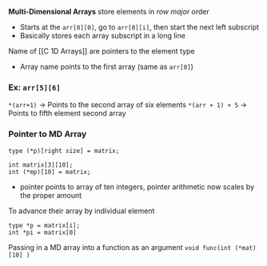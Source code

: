 **Multi-Dimensional Arrays** store elements in *row major* order
- Starts at the `arr[0][0]`, go to `arr[0][i]`, then start the next left subscript
- Basically stores each array subscript in a long line

Name of [[C 1D Arrays]] are pointers to the element type
- Array name points to the first array (same as `arr[0]`)

### Ex: `arr[5][6]`
`*(arr+1)` → Points to the second array of six elements
`*(arr + 1) + 5` → Points to fifth element second array

### Pointer to MD Array
```
type (*p)[right size] = matrix;

int matrix[3][10];
int (*mp)[10] = matrix;
```
- pointer points to array of ten integers, pointer arithmetic now scales by the proper amount

To advance their array by individual element
```
type *p = matrix[i];
int *pi = matrix[0]
```

Passing in a MD array into a function as an argument
`void func(int (*mat)[10] )`